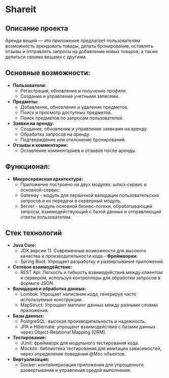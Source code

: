 # Shareit
## Описание проекта

Аренда вещей — это приложение предлагает пользователям возможность арендовать товары, делать бронирование, оставлять отзывы и отправлять запросы на добавление новых товаров, а также делиться своими вещами с другими. 

## Основные возможности:
- **Пользователи:**
  - Регистрация, обновление и получение профиля.
  - Создание и управление учетными записями.
- **Предметы:**
  - Добавление, обновление и удаление предметов.
  - Поиск и просмотр доступных предметов.
  - Поиск предметов по запросам пользователей.
- **Заявки на аренду:**
  - Создание, обновление и управление заявками на аренду.
  - Обработка запросов на аренду.
  - Подтверждение или отклонение бронирований. 
- **Отзывы и комментарии:**
  - Оставление комментариев и отзывов после аренды.

## Функционал:
- **Микросервисная архитектура:**
  - Приложение построено на двух модулях: шлюз-сервис и основной-сервис.
  - Gateway - модуль для первичной валидации пользовательских запросов и их передачи в серверный модуль.
  - Server - модуль основной бизнес-логики, обрабатывающий запросы, взаимодействующий с базой данных и отправляющий ответы пользователям.

## Стек технологий
- **Java Core:**
  - JDK версии 11: Современные возможности для высокого качества и производительности кода.- **Фреймворки:**
  - Spring Boot: Упрощает разработку и развертывание приложений.
- **Сетевое взаимодействие:**
  - REST Api: Легкость и гибкость взаимодействия между клиентом и сервером, используя контроллеры для обработки запросов в формате JSON.
- **Валидация и обработка данных:**
  - Lombok: Упрощает написание кода, генерируя часто используемые конструкции.
  - MapStruct: Упрощает маппинг данных между разными слоями приложения.
- **Базы данных:**
  - PostgreSQL: высокая производительность и надежность.
  - JPA и Hibernate: упрощают взаимодействие с базами данных через Object-Relational Mapping (ORM).
- **Тестирование:**
  - JUnit: фреймворк для модульного тестирования кода.
  - Mockito: библиотека тестирования для имитации зависимостей, через определение поведения @Moc объектов.
- **Виртуализация:**
  - Docker: контейнеризация приложения для упрощенного развертывания и управления средой выполнения.

